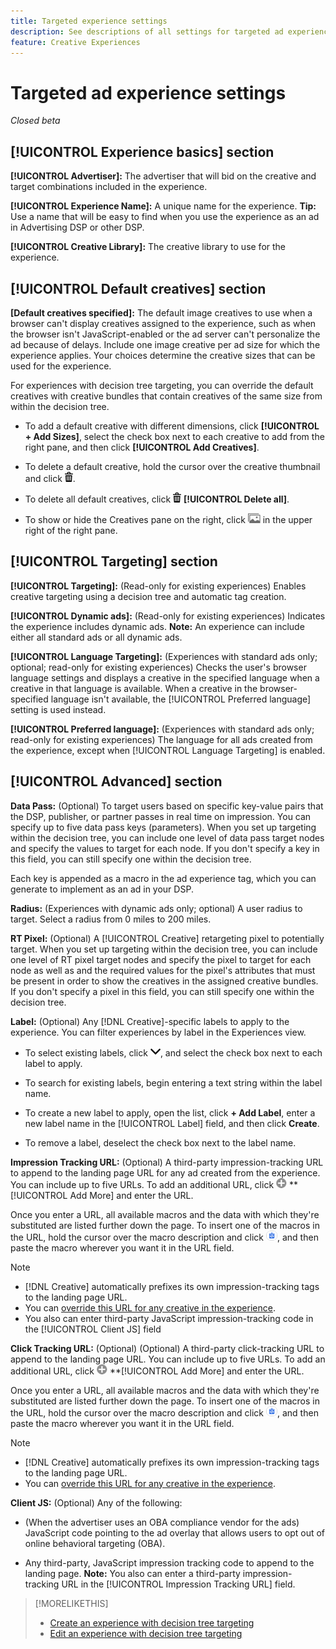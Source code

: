 ```yaml
---
title: Targeted experience settings
description: See descriptions of all settings for targeted ad experiences.
feature: Creative Experiences
---
```

# Targeted ad experience settings

*Closed beta*

## [!UICONTROL Experience basics] section

**[!UICONTROL Advertiser]:** The advertiser that will bid on the creative and target combinations included in the experience.

**[!UICONTROL Experience Name]:** A unique name for the experience. **Tip:** Use a name that will be easy to find when you use the experience as an ad in Advertising DSP or other DSP.

**[!UICONTROL Creative Library]:** The creative library to use for the experience.

## [!UICONTROL Default creatives] section

**\[Default creatives specified\]:** The default image creatives to use when a browser can't display creatives assigned to the experience, such as when the browser isn't JavaScript-enabled or the ad server can't personalize the ad because of delays. Include one image creative per ad size for which the experience applies. Your choices determine the creative sizes that can be used for the experience.<!-- In the legacy product, you selected the ad sizes for the experience, and then selected default images for each of those ad sizes. This feels a little wonky in that there isn't a distinct/obvious "Creative Sizes" setting to reference. -->

For experiences with decision tree targeting, you can override the default creatives with creative bundles that contain creatives of the same size from within the decision tree.<!-- verify -->

* To add a default creative with different dimensions, click **[!UICONTROL + Add Sizes]**, select the check box next to each creative to add from the right pane, and then click **[!UICONTROL Add Creatives]**.

* To delete a default creative, hold the cursor over the creative thumbnail and click ![Delete](/help/creative/assets/delete.png "Delete").

* To delete all default creatives, click ![Delete](/help/creative/assets/delete.png "Delete") **[!UICONTROL Delete all]**.

* To show or hide the Creatives pane on the right, click ![Show/Hide](/help/creative/assets/hide-show-creatives.png "Show/Hide") in the upper right of the right pane.

## [!UICONTROL Targeting] section

**[!UICONTROL Targeting]:** (Read-only for existing experiences) Enables creative targeting using a decision tree and automatic tag creation.

**[!UICONTROL Dynamic ads]:** (Read-only for existing experiences) Indicates the experience includes dynamic ads. **Note:** An experience can include either all standard ads or all dynamic ads.

**[!UICONTROL Language Targeting]:** (Experiences with standard ads only; optional; read-only for existing experiences) Checks the user's browser language settings and displays a creative in the specified language when a creative in that language is available. When a creative in the browser-specified language isn't available, the [!UICONTROL Preferred language] setting is used instead.

**[!UICONTROL Preferred language]:** (Experiences with standard ads only; read-only for existing experiences) The language for all ads created from the experience, except when [!UICONTROL Language Targeting] is enabled.

## [!UICONTROL Advanced] section

**Data Pass:** (Optional) To target users based on specific key-value pairs that the DSP, publisher, or partner passes in real time on impression. You can specify up to five data pass keys (parameters). When you set up targeting within the decision tree, you can include one level of data pass target nodes and specify the values to target for each node. If you don't specify a key in this field, you can still specify one within the decision tree.<!-- May move this to just within the decision tree.  -->

Each key is appended as a macro in the ad experience
tag, which you can generate to implement as an ad in your DSP.

**Radius:** (Experiences with dynamic ads only; optional) A user radius to target. Select a radius from 0 miles to 200 miles.<!-- Affect within the decision tree? -->

**RT Pixel:** (Optional) A [!UICONTROL Creative] retargeting pixel to potentially target. When you set up targeting within the decision tree, you can include one level of RT pixel target nodes and specify the pixel to target for each node as well as and the required values for the pixel's attributes that must be present in order to show the creatives in the assigned creative bundles. If you don't specify a pixel in this field, you can still specify one within the decision tree.<!-- May move this to just within the decision tree. -->

**Label:** <!-- should be "Labels" --> (Optional) Any [!DNL Creative]-specific labels to apply to the experience. You can filter experiences by label in the Experiences<!-- sic --> view.

* To select existing labels, click ![Down](/help/creative/assets/chevron-down.png "Down"), and select the check box next to each label to apply.

* To search for existing labels, begin entering a text string within the label name.

* To create a new label to apply, open the list, click **+ Add Label**, enter a new label name in the [!UICONTROL Label] field, and then click **Create**.

* To remove a label, deselect the check box next to the label name.

**Impression Tracking URL:** (Optional) A third-party impression-tracking URL to append to the landing page URL for any ad created from the experience. You can include up to five URLs. To add an additional URL, click ![icon](/help/creative/assets/create.png) **[!UICONTROL Add More] and enter the URL.

Once you enter a URL, all available macros and the data with which they're substituted are listed further down the page. To insert one of the macros in the URL, hold the cursor over the macro description and click ![Copy to clipboard](/help/creative/assets/copy-to-clipboard.png "Copy to clipboard"), and then paste the macro wherever you want it in the URL field.

>[!NOTE]
>
>* [!DNL Creative] automatically prefixes its own impression-tracking tags to the landing page URL.
>* You can [override this URL for any creative in the experience](experience-tracking-urls-targeting.md).
>* You also can enter third-party JavaScript impression-tracking code in the [!UICONTROL Client JS] field

**Click Tracking URL:** (Optional) (Optional) A third-party click-tracking URL to append to the landing page URL. You can include up to five URLs. To add an additional URL, click ![icon](/help/creative/assets/create.png) **[!UICONTROL Add More] and enter the URL.

Once you enter a URL, all available macros and the data with which they're substituted are listed further down the page. To insert one of the macros in the URL, hold the cursor over the macro description and click ![Copy to clipboard](/help/creative/assets/copy-to-clipboard.png "Copy to clipboard"), and then paste the macro wherever you want it in the URL field.

>[!NOTE]
>
>* [!DNL Creative] automatically prefixes its own impression-tracking tags to the landing page URL.
>* You can [override this URL for any creative in the experience](experience-tracking-urls-targeting.md).

**Client JS:** (Optional) Any of the following:

* (When the advertiser uses an OBA compliance vendor for the ads) JavaScript code pointing to the ad overlay that allows users to opt out of online behavioral targeting (OBA).

* Any third-party, JavaScript impression tracking code to append to the landing page. **Note:** You also can enter a third-party impression-tracking URL in the [!UICONTROL Impression Tracking URL] field.

>[!MORELIKETHIS]
>
>* [Create an experience with decision tree targeting](experience-create-targeting.md)
>* [Edit an experience with decision tree targeting](experience-edit-targeting.md)

